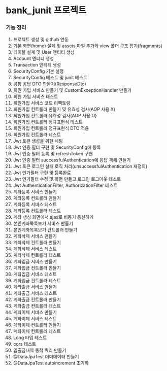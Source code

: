 # bank_junit 프로젝트

### 기능 정리
 1. 프로젝트 생성 및 github 연동
 2. 기본 화면(home) 설계 및 assets 파일 추가와 view 폴더 구조 잡기(fragments)
 3. 테이블 설계 및 User 엔티티 생성  
 4. Account 엔티티 생성
 5. Transaction 엔티티 생성
 6. SecurityConfig 기본 설정
 7. SecurityConfig 테스트 및 junit 테스트
 8. 공통 응답 DTO 만들기(ResponseDto)
 9. 회원 가입 서비스 만들기 및 CustomExceptionHandler 만들기
 10. 회원 가입 서비스 테스트
 11. 회원가입 서비스 코드 리팩토링
 12. 회원가입 컨트롤러 만들기 및 유효성 검사(AOP 사용 X)
 13. 회원가입 컨트롤러 유효성 검사(AOP 사용 O)
 14. 회원가입 컨트롤러 정규표현식 테스트
 15. 회원가입 컨트롤러 정규표현식 DTO 적용
 16. 회원가입 컨트롤러 테스트
 17. Jwt 토큰 생성을 위한 세팅
 18. Jwt 인증 필터 구현 및 SecurityConfig에 등록
 19. Jwt 인증 필터 등록 및 refreshToken 구현
 20. Jwt 인증 필터 successfulAuthentication에 응답 객체 만들기
 21. Jwt 토큰 로그인 실패 로직 처리(unsuccessfulAuthentication 재정의)
 22. Jwt 인가필터 구현 및 등록완료
 23. Jwt 인가필터 수정 및 화면 만들고 로그인 로그아웃 테스트
 24. Jwt AuthenticationFilter, AuthorizationFilter 테스트
 25. 계좌등록 서비스 만들기
 26. 계좌등록 컨트롤러 만들기 
 27. 계좌등록 서비스 테스트
 28. 계좌등록 컨트롤러 테스트
 29. 계좌 생성 화면에서 ajax로 비동기 통신하기
 30. 본인계좌목록보기 서비스 만들기 
 31. 본인계좌목록보기 컨트롤러 만들기
 32. 계좌삭제 서비스 만들기
 33. 계좌삭제 컨트롤러 만들기
 34. 계좌삭제 서비스 테스트
 35. 계좌삭제 컨트롤러 테스트
 36. 계좌입금 서비스 만들기
 37. 계좌입금 컨트롤러 만들기   
 38. 계좌입금 서비스 테스트
 39. 계좌입금 컨트롤러 테스트
 40. 계좌출금 서비스 만들기
 41. 계좌출금 서비스 테스트
 42. 계좌출금 컨트롤러 만들기
 43. 계좌출금 컨트롤러 테스트
 44. 계좌이체 서비스 만들기
 45. 계좌이체 서비스 테스트
 46. 계좌이체 컨트롤러 만들기
 47. 계좌이체 컨트롤러 테스트
 48. Long 타입 테스트
 49. cors 테스트
 50. 입출금내역 동적 쿼리 만들기
 51. @DataJpaTest 더미데이터 만들기
 52. @DataJpaTest autoincrement 초기화